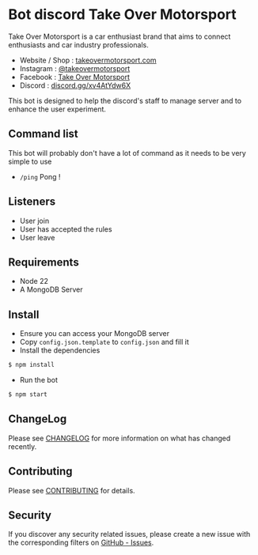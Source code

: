 # Bot discord Take Over Motorsport

Take Over Motorsport is a car enthusiast brand that aims to connect enthusiasts and car industry professionals.

- Website / Shop : [takeovermotorsport.com](https://takeovermotorsport.com)
- Instagram : [@takeovermotorsport](https://www.instagram.com/takeovermotorsport)
- Facebook : [Take Over Motorsport](https://www.facebook.com/profile.php?id=61558450501564)
- Discord : [discord.gg/xv4AtYdw6X](https://discord.gg/xv4AtYdw6X)

This bot is designed to help the discord's staff to manage server and to enhance the user experiment.

## Command list

This bot will probably don't have a lot of command as it needs to be very simple to use

- `/ping` Pong !

## Listeners

- User join
- User has accepted the rules
- User leave

## Requirements

- Node 22
- A MongoDB Server

## Install

- Ensure you can access your MongoDB server
- Copy `config.json.template` to `config.json` and fill it
- Install the dependencies 

```bash
$ npm install
```
- Run the bot

```bash
$ npm start
```

## ChangeLog

Please see [CHANGELOG](CHANGELOG.md) for more information on what has changed recently.

## Contributing

Please see [CONTRIBUTING](CONTRIBUTING.md) for details.

## Security

If you discover any security related issues, please create a new issue with the corresponding filters on [GitHub - Issues](https://github.com/KriKrixs/Discord-BOT-CSTracker/issues/new).
